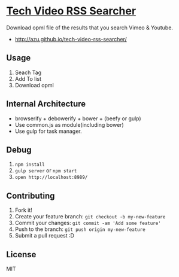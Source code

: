 # [Tech Video RSS Searcher](http://azu.github.io/tech-video-rss-searcher/ "Tech Video RSS Searcher")

Download opml file of the results that you search Vimeo & Youtube.

* http://azu.github.io/tech-video-rss-searcher/

## Usage

1. Seach Tag
2. Add To list
3. Download opml

## Internal Architecture

* browserify + debowerify + bower + (beefy or gulp)
* Use common.js as module(including bower)
* Use gulp for task manager.

## Debug

1. `npm install`
2. `gulp server` or `npm start`
3. `open http://localhost:8989/`

## Contributing

1. Fork it!
2. Create your feature branch: `git checkout -b my-new-feature`
3. Commit your changes: `git commit -am 'Add some feature'`
4. Push to the branch: `git push origin my-new-feature`
5. Submit a pull request :D

## License

MIT